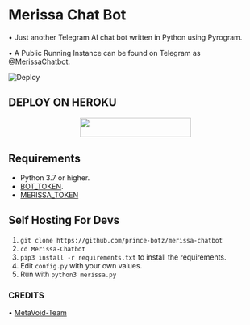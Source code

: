 # Merissa Chat Bot
• Just another Telegram AI chat bot written in Python using Pyrogram.

• A Public Running Instance can be found on Telegram as [@MerissaChatbot](https://t.me/MerissaChatbot).

![Deploy](https://telegra.ph/file/1acba17236ed11813854d.jpg)

## DEPLOY ON HEROKU

<p align="center"><a href="https://heroku.com/deploy?template=https://github.com/Prince-botz/Merissa-Chatbot"> <img src="https://img.shields.io/badge/Deploy%20To%20Heroku-grey?style=for-the-badge&logo=heroku" width="220" height="38.45"/></a></p>

## Requirements

- Python 3.7 or higher.
- [BOT_TOKEN](https://t.me/botfather).
- [MERISSA_TOKEN](https://t.me/merissarobot)

## Self Hosting For Devs

1. `git clone https://github.com/prince-botz/merissa-chatbot`
2. `cd Merissa-Chatbot`
3. `pip3 install -r requirements.txt` to install the requirements.
5. Edit `config.py` with your own values.
6. Run with `python3 merissa.py`

### CREDITS 

• [MetaVoid-Team](https://github.com/MetaVoidTeam)

